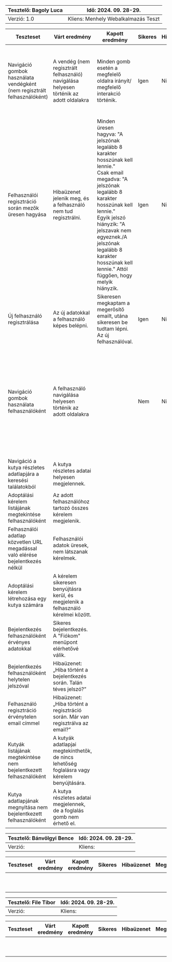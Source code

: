 | Tesztelő: Bagoly Luca | Idő: 2024. 09. 28-29. |
|-----------------------|-----------------------|
| Verzió: 1.0           | Kliens: Menhely Webalkalmazás Teszt              |

| Teszteset                                                                       | Várt eredmény                                                                                | Kapott eredmény                                                                                                                                                                                                                                                                                                     | Sikeres | Hibaüzenet | Megjegyzés                                                                                                                                                                                |
|---------------------------------------------------------------------------------|----------------------------------------------------------------------------------------------|---------------------------------------------------------------------------------------------------------------------------------------------------------------------------------------------------------------------------------------------------------------------------------------------------------------------|---------|------------|-------------------------------------------------------------------------------------------------------------------------------------------------------------------------------------------|
| Navigáció gombok használata vendégként (nem regisztrált felhasználóként)        | A vendég (nem regisztrált felhasználó) navigálása helyesen történik az adott oldalakra       | Minden gomb esetén a megfelelő oldalra irányít/ megfelelő interakció történik.                                                                                                                                                                                                                                      | Igen    | Nincs      | Ha a "Kutyáink" alatt egy kutyánál a "Tovább" gombra kattintok, akkor megjelenik a "A keresett kutya nem található.", amíg be nem tölt a kutya.                                           |
| Felhasználói regisztráció során mezők üresen hagyása                            | Hibaüzenet jelenik meg, és a felhasználó nem tud regisztrálni.                               | Minden üresen hagyva: "A jelszónak legalább 8 karakter hosszúnak kell lennie."<br/>Csak email megadva: "A jelszónak legalább 8 karakter hosszúnak kell lennie."<br/> Egyik jelszó hiányzik: "A jelszavak nem egyeznek./A jelszónak legalább 8 karakter hosszúnak kell lennie." Attól függően, hogy melyik hiányzik. | Igen    | Nincs      | A nem megfelelő hibaüzenetek összezavarhatják az ügyfelet, érdemes lehet kijavítani később.                                                                                               |
| Új felhasználó regisztrálása                                                    | Az új adatokkal a felhasználó képes belépni.                                                 | Sikeresen megkaptam a megerősítő emailt, utána sikeresen be tudtam lépni. Az új felhasználóval.                                                                                                                                                                                                                     | Igen    | Nincs      | Nem enged be addig, amíg nem erősítem meg, tehát jól működik.                                                                                                                             |
| Navigáció gombok használata felhasználóként                                     | A felhasználó navigálása helyesen történik az adott oldalakra                                |                                                                                                                                                                                                                                                                                                                     | Nem     | Nincs      | Az "Adoptálás" gombnál bent maradtak a számok, a gombok lenyomásakor nem történik semmi. A "Fiókom" menüpontnál nem jelennek meg az adoptálási kérelmek, csak olyan adat aminek nem kéne. |
| Navigáció a kutya részletes adatlapjára a keresési találatokból                 | A kutya részletes adatai helyesen megjelennek.                                               |                                                                                                                                                                                                                                                                                                                     |         |            |                                                                                                                                                                                           |
| Adoptálási kérelem listájának megtekintése felhasználóként                      | Az adott felhasználóhoz tartozó összes kérelem megjelenik.                                   |                                                                                                                                                                                                                                                                                                                     |         |            |                                                                                                                                                                                           |
| Felhasználói adatlap közvetlen URL megadással való elérése bejelentkezés nélkül | Felhasználói adatok üresek, nem látszanak kérelmek.                                          |                                                                                                                                                                                                                                                                                                                     |         |            |                                                                                                                                                                                           |
| Adoptálási kérelem létrehozása egy kutya számára                                | A kérelem sikeresen benyújtásra kerül, és megjelenik a felhasználó kérelmei között.          |                                                                                                                                                                                                                                                                                                                     |         |            |                                                                                                                                                                                           |
| Bejelentkezés felhasználóként érvényes adatokkal                                | Sikeres bejelentkezés. A "Fiókom" menüpont elérhetővé válik.                                 |                                                                                                                                                                                                                                                                                                                     |         |            |                                                                                                                                                                                           |
| Bejelentkezés felhasználóként helytelen jelszóval                               | Hibaüzenet: „Hiba történt a bejelentkezés során. Talán téves jelszó?”                        |                                                                                                                                                                                                                                                                                                                     |         |            |                                                                                                                                                                                           |
| Felhasználó regisztráció érvénytelen email címmel                               | Hibaüzenet: „Hiba történt a regisztráció során. Már van regisztrálva az email?”              |                                                                                                                                                                                                                                                                                                                     |         |            |                                                                                                                                                                                           |
| Kutyák listájának megtekintése nem bejelentkezett felhasználóként               | A kutyák adatlapjai megtekinthetők, de nincs lehetőség foglalásra vagy kérelem benyújtására. |                                                                                                                                                                                                                                                                                                                     |         |            |                                                                                                                                                                                           |
| Kutya adatlapjának megnyitása nem bejelentkezett felhasználóként                | A kutya részletes adatai megjelennek, de a foglalás gomb nem érhető el.                      |                                                                                                                                                                                                                                                                                                                     |         |            |                                                                                                                                                                                           |

| Tesztelő: Bánvölgyi Bence | Idő: 2024. 09. 28-29. |
|---------------------------|-----------------------|
| Verzió:                   | Kliens:               |

| Teszteset | Várt eredmény | Kapott eredmény | Sikeres | Hibaüzenet | Megjegyzés |
|-----------|---------------|-----------------|---------|------------|------------|
|           |               |                 |         |            |            |
|           |               |                 |         |            |            |
|           |               |                 |         |            |            |
|           |               |                 |         |            |            |
|           |               |                 |         |            |            |
|           |               |                 |         |            |            |
|           |               |                 |         |            |            |
|           |               |                 |         |            |            |
|           |               |                 |         |            |            |
|           |               |                 |         |            |            |

| Tesztelő: File Tibor | Idő: 2024. 09. 28-29. |
|----------------------|-----------------------|
| Verzió:              | Kliens:               |

| Teszteset | Várt eredmény | Kapott eredmény | Sikeres | Hibaüzenet | Megjegyzés |
|-----------|---------------|-----------------|---------|------------|------------|
|           |               |                 |         |            |            |
|           |               |                 |         |            |            |
|           |               |                 |         |            |            |
|           |               |                 |         |            |            |
|           |               |                 |         |            |            |
|           |               |                 |         |            |            |
|           |               |                 |         |            |            |
|           |               |                 |         |            |            |
|           |               |                 |         |            |            |
|           |               |                 |         |            |            |